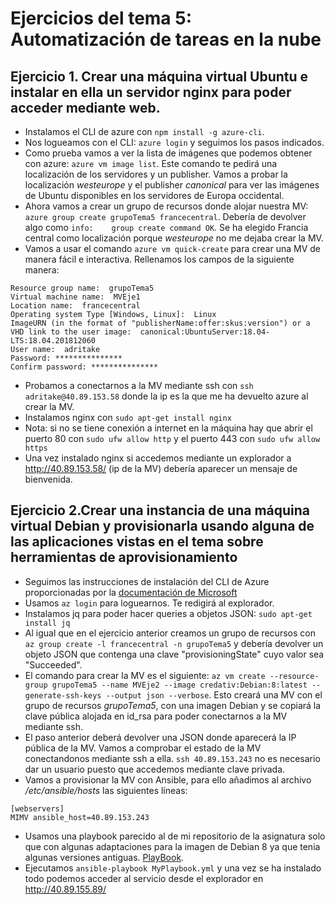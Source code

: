 # Ejercicios del tema 5: Automatización de tareas en la nube

## Ejercicio 1. Crear una máquina virtual Ubuntu e instalar en ella un servidor nginx para poder acceder mediante web.

- Instalamos el CLI de azure con `npm install -g azure-cli`.
- Nos logueamos con el CLI: `azure login` y seguimos los pasos indicados.
- Como prueba vamos a ver la lista de imágenes que podemos obtener con azure: `azure vm image list`. Este comando te pedirá una localización de los servidores y un publisher. Vamos a probar la localización *westeurope* y el publisher *canonical* para ver las imágenes de Ubuntu disponibles en los servidores de Europa occidental.
- Ahora vamos a crear un grupo de recursos donde alojar nuestra MV:
`azure group create grupoTema5 francecentral`. Debería de devolver algo como `info:    group create command OK`. Se ha elegido Francia central como localización porque *westeurope* no me dejaba crear la MV.
- Vamos a usar el comando `azure vm quick-create` para crear una MV de manera fácil e interactiva. Rellenamos los campos de la siguiente manera:
```
Resource group name:  grupoTema5
Virtual machine name:  MVEje1
Location name:  francecentral
Operating system Type [Windows, Linux]:  Linux
ImageURN (in the format of "publisherName:offer:skus:version") or a VHD link to the user image:  canonical:UbuntuServer:18.04-LTS:18.04.201812060
User name:  adritake
Password: ***************
Confirm password: ***************
```
- Probamos a conectarnos a la MV mediante ssh con `ssh adritake@40.89.153.58` donde la ip es la que me ha devuelto azure al crear la MV.
- Instalamos nginx con `sudo apt-get install nginx`
- Nota: si no se tiene conexión a internet en la máquina hay que abrir el puerto 80 con `sudo ufw allow http` y el puerto 443 con `sudo ufw allow https`
- Una vez instalado nginx si accedemos mediante un explorador a http://40.89.153.58/ (ip de la MV) debería aparecer un mensaje de bienvenida.

## Ejercicio 2.Crear una instancia de una máquina virtual Debian y provisionarla usando alguna de las aplicaciones vistas en el tema sobre herramientas de aprovisionamiento

- Seguimos las instrucciones de instalación del CLI de Azure proporcionadas por la [documentación de Microsoft](https://docs.microsoft.com/es-es/cli/azure/install-azure-cli-apt?view=azure-cli-latest)
- Usamos `az login` para loguearnos. Te redigirá al explorador.
- Instalamos jq para poder hacer queries a objetos JSON: `sudo apt-get install jq`
- Al igual que en el ejercicio anterior creamos un grupo de recursos con `az group create -l francecentral -n grupoTema5` y debería devolver un objeto JSON que contenga una clave "provisioningState" cuyo valor sea "Succeeded".
- El comando para crear la MV es el siguiente: `az vm create --resource-group grupoTema5 --name MVEje2 --image credativ:Debian:8:latest --generate-ssh-keys --output json --verbose`. Esto creará una MV con el grupo de recursos *grupoTema5*, con una imagen Debian y se copiará la clave pública alojada en id_rsa para poder conectarnos a la MV mediante ssh.
- El paso anterior deberá devolver una JSON donde aparecerá la IP pública de la MV. Vamos a comprobar el estado de la MV conectandonos mediante ssh a ella. `ssh 40.89.153.243` no es necesario dar un usuario puesto que accedemos mediante clave privada.
- Vamos a provisionar la MV con Ansible, para ello añadimos al archivo */etc/ansible/hosts* las siguientes líneas:
```
[webservers]
MIMV ansible_host=40.89.153.243
```
- Usamos una playbook parecido al de mi repositorio de la asignatura solo que con algunas adaptaciones para la imagen de Debian 8 ya que tenia algunas versiones antiguas. [PlayBook](./MyPlaybook.yml).
- Ejecutamos `ansible-playbook MyPlaybook.yml` y una vez se ha instalado todo podemos acceder al servicio desde el explorador en http://40.89.155.89/
